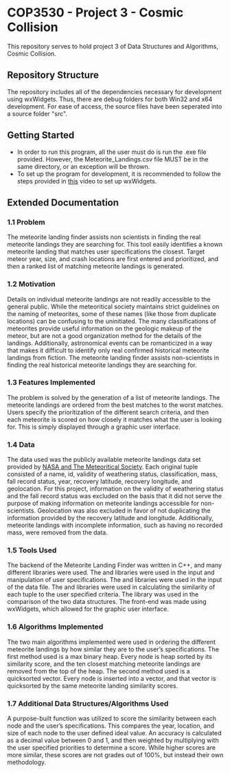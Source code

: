 # COP3530 - Project 3 - Cosmic Collision
This repository serves to hold project 3 of Data Structures and Algorithms, Cosmic Collision.

## Repository Structure
The repository includes all of the dependencies necessary for development using wxWidgets. Thus, there are debug folders for both Win32 and x64 development. For ease of access, the source files have been seperated into a source folder "src".

## Getting Started
- In order to run this program, all the user must do is run the .exe file provided. However, the Meteorite_Landings.csv file MUST be in the same directory, or an exception will be thrown.
- To set up the program for development, it is recommended to follow the steps provided in [this](https://www.youtube.com/watch?v=ONYW3hBbk-8) video to set up wxWidgets.

## Extended Documentation
### 1.1 Problem
The meteorite landing finder assists non scientists in finding the real meteorite landings they are searching for. This tool easily identifies a known meteorite landing that matches user specifications the closest. Target meteor year, size, and crash locations are first entered and prioritized, and then a ranked list of matching meteorite landings is generated.

### 1.2 Motivation
Details on individual meteorite landings are not readily accessible to the general public. While the meteoritical society maintains strict guidelines on the naming of meteorites, some of these names (like those from duplicate locations) can be confusing to the uninitiated. The many classifications of meteorites provide useful information on the geologic makeup of the meteor, but are not a good organization method for the details of the landings. Additionally, astronomical events can be romanticized in a way that makes it difficult to identify only real confirmed historical meteorite landings from fiction. The meteorite landing finder assists non-scientists in finding the real historical meteorite landings they are searching for.

### 1.3 Features Implemented
The problem is solved by the generation of a list of meteorite landings. The meteorite landings are ordered from the best matches to the worst matches. Users specify the prioritization of the different search criteria, and then each meteorite is scored on how closely it matches what the user is looking for. This is simply displayed through a graphic user interface.

### 1.4 Data
The data used was the publicly available meteorite landings data set provided by [NASA and The Meteoritical Society](https://catalog.data.gov/dataset/meteorite-landings). Each original tuple consisted of a name, id, validity of weathering status, classification, mass, fall record status, year, recovery latitude, recovery longitude, and geolocation. For this project, information on the validity of weathering status and the fall record status was excluded on the basis that it did not serve the purpose of making information on meteorite landings accessible for non-scientists. Geolocation was also excluded in favor of not duplicating the information provided by the recovery latitude and longitude. Additionally, meteorite landings with incomplete information, such as having no recorded mass, were removed from the data.

### 1.5 Tools Used
The backend of the Meteorite Landing Finder was written in C++, and many different libraries were used. The <iostream> and <string> libraries were used in the input and manipulation of user specifications. The <fstream> and <sstream> libraries were used in the input of the data file. The <cmath> and <vector> libraries were used in calculating the similarity of each tuple to the user specified criteria. The <chrono> library was used in the comparison of the two data structures. The front-end was made using wxWidgets, which allowed for the graphic user interface.

### 1.6 Algorithms Implemented
The two main algorithms implemented were used in ordering the different meteorite landings by how similar they are to the user’s specifications. The first method used is a max binary heap. Every node is heap sorted by its similarity score, and the ten closest matching meteorite landings are removed from the top of the heap. The second method used is a quicksorted vector. Every node is inserted into a vector, and that vector is quicksorted by the same meteorite landing similarity scores.

### 1.7 Additional Data Structures/Algorithms Used
A purpose-built function was utilized to score the similarity between each node and the user’s specifications. This compares the year, location, and size of each node to the user defined ideal value. An accuracy is calculated as a decimal value between 0 and 1, and then weighted by multiplying with the user specified priorities to determine a score. While higher scores are more similar, these scores are not grades out of 100%, but instead their own methodology.
